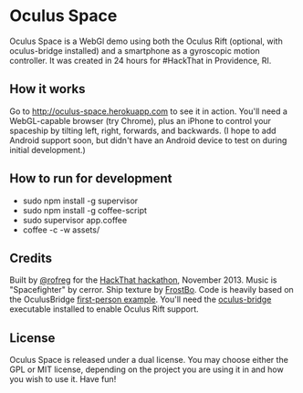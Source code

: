 # Oculus Space

Oculus Space is a WebGl demo using both the Oculus Rift (optional, with oculus-bridge installed) and a smartphone as a gyroscopic motion controller. It was created in 24 hours for #HackThat in Providence, RI.

## How it works

Go to http://oculus-space.herokuapp.com to see it in action. You'll need a WebGL-capable browser (try Chrome), plus an iPhone to control your spaceship by tilting left, right, forwards, and backwards. (I hope to add Android support soon, but didn't have an Android device to test on during initial development.)

## How to run for development

* sudo npm install -g supervisor
* sudo npm install -g coffee-script
* sudo supervisor app.coffee
* coffee -c -w assets/

## Credits
Built by [@rofreg](http://twitter.com/rofreg) for the [HackThat hackathon](http://hack-that.com), November 2013.
Music is "Spacefighter" by cerror.
Ship texture by [FrostBo](http://frostbo.deviantart.com/art/Hull-Textures-pack-1-for-spaceship-286898019).
Code is heavily based on the OculusBridge [first-person example](http://instrument.github.io/oculus-bridge/examples/first_person.html).
You'll need the [oculus-bridge](https://github.com/Instrument/oculus-bridge) executable installed to enable Oculus Rift support.

## License

Oculus Space is released under a dual license. You may choose either the GPL or MIT license, depending on the project you are using it in and how you wish to use it. Have fun!
